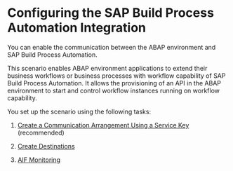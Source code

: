 <!-- loio50aa2476fdee45eda1f9c76bc3bbbc3f -->

# Configuring the SAP Build Process Automation Integration

You can enable the communication between the ABAP environment and SAP Build Process Automation.

This scenario enables ABAP environment applications to extend their business workflows or business processes with workflow capability of SAP Build Process Automation. It allows the provisioning of an API in the ABAP environment to start and control workflow instances running on workflow capability.

You set up the scenario using the following tasks:

1.  [Create a Communication Arrangement Using a Service Key](create-a-communication-arrangement-using-a-service-key-2966de7.md) \(recommended\)

2.  [Create Destinations](create-destinations-eb1d0a3.md)

3.  [AIF Monitoring](aif-monitoring-3ef27f8.md)


